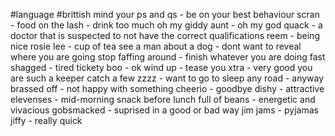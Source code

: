 #language #brittish
mind your ps and qs - be on your best behaviour
scran - food
on the lash - drink too much
oh my giddy aunt - oh my god
quack - a doctor that is suspected to not have the correct qualifications
reem - being nice
rosie lee - cup of tea
see a man about a dog - dont want to reveal where you are going
stop faffing around - finish whatever you are doing fast
shagged - tired
tickety boo - ok
wind up - tease you
xtra - very good
you are such a keeper 
catch a few zzzz - want  to go to sleep
any road - anyway
brassed off - not happy with something
cheerio - goodbye
dishy - attractive
elevenses - mid-morning snack before lunch 
full of beans - energetic and vivacious
gobsmacked - suprised in a good or bad way
jim jams - pyjamas
jiffy - really quick
